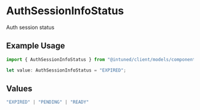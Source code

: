 # AuthSessionInfoStatus

Auth session status

## Example Usage

```typescript
import { AuthSessionInfoStatus } from "@intuned/client/models/components";

let value: AuthSessionInfoStatus = "EXPIRED";
```

## Values

```typescript
"EXPIRED" | "PENDING" | "READY"
```